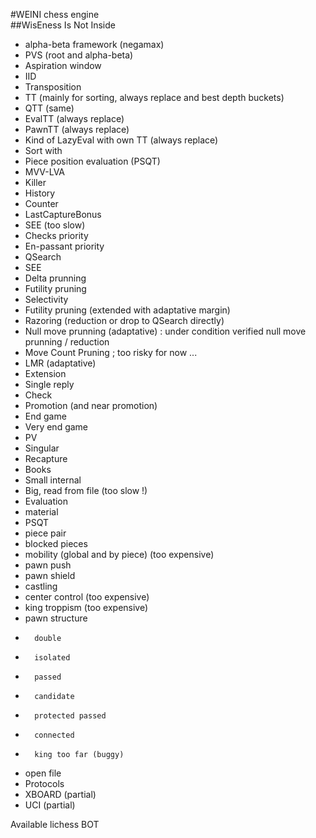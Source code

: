 #WEINI chess engine  
##WisEness Is Not Inside  

* alpha-beta framework (negamax)  
*    PVS (root and alpha-beta)  
*    Aspiration window  
*    IID  
* Transposition
*    TT (mainly for sorting, always replace and best depth buckets)  
*    QTT (same)  
*    EvalTT (always replace)
*    PawnTT (always replace)
* Kind of LazyEval with own TT (always replace)  
* Sort with  
*    Piece position evaluation (PSQT)  
*    MVV-LVA  
*    Killer  
*    History  
*    Counter  
*    LastCaptureBonus  
*    SEE (too slow)  
*    Checks priority  
*    En-passant priority  
* QSearch   
*    SEE  
*    Delta prunning  
*    Futility pruning  
* Selectivity
*    Futility pruning (extended with adaptative margin)  
*    Razoring (reduction or drop to QSearch directly)  
*    Null move prunning (adaptative) : under condition verified null move prunning / reduction  
*    Move Count Pruning ; too risky for now ...  
*    LMR (adaptative)  
* Extension  
*    Single reply  
*    Check  
*    Promotion (and near promotion)  
*    End game  
*    Very end game  
*    PV  
*    Singular  
*    Recapture  
* Books  
*    Small internal  
*    Big, read from file (too slow !)  
* Evaluation  
*    material  
*    PSQT 
*    piece pair  
*    blocked pieces
*    mobility (global and by piece) (too expensive)  
*    pawn push  
*    pawn shield  
*    castling  
*    center control (too expensive)  
*    king troppism (too expensive)  
*    pawn structure  
*       double  
*       isolated  
*       passed  
*       candidate  
*       protected passed  
*       connected  
*       king too far (buggy)  
*    open file  
* Protocols
* XBOARD (partial)  
* UCI (partial)

Available lichess BOT

